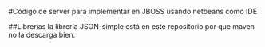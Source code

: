 #Código de server
para implementar en JBOSS usando netbeans como IDE

##Librerías
la librería JSON-simple está en este repositorio por que maven no la descarga bien.

